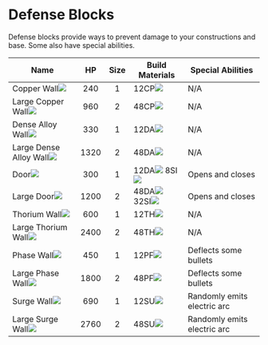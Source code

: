 # Defense Blocks

Defense blocks provide ways to prevent damage to your constructions and base. Some also have special abilities.

| Name | HP | Size | Build Materials | Special Abilities |
|------|:--:|:----:|-----------------|-------------------|
| Copper Wall<img src="../../img/wall-cp.png" id="spr"/>              | 240  | 1 | 12CP<img src="../../img/cp.png" id="spr"/>                                            | N/A
| Large Copper Wall<img src="../../img/wall-cp-l.png" id="spr"/>      | 960  | 2 | 48CP<img src="../../img/cp.png" id="spr"/>                                            | N/A
| Dense Alloy Wall<img src="../../img/wall-da.png" id="spr"/>         | 330  | 1 | 12DA<img src="../../img/da.png" id="spr"/>                                            | N/A
| Large Dense Alloy Wall<img src="../../img/wall-da-l.png" id="spr"/> | 1320 | 2 | 48DA<img src="../../img/da.png" id="spr"/>                                            | N/A
| Door<img src="../../img/wall-door.png" id="spr"/>                   | 300  | 1 | 12DA<img src="../../img/da.png" id="spr"/> 8SI<img src="../../img/si.png" id="spr"/>  | Opens and closes
| Large Door<img src="../../img/wall-door-l.png" id="spr"/>           | 1200 | 2 | 48DA<img src="../../img/da.png" id="spr"/> 32SI<img src="../../img/si.png" id="spr"/> | Opens and closes
| Thorium Wall<img src="../../img/wall-th.png" id="spr"/>             | 600  | 1 | 12TH<img src="../../img/th.png" id="spr"/>                                            | N/A
| Large Thorium Wall<img src="../../img/wall-th-l.png" id="spr"/>     | 2400 | 2 | 48TH<img src="../../img/th.png" id="spr"/>                                            | N/A
| Phase Wall<img src="../../img/wall-ph.png" id="spr"/>               | 450  | 1 | 12PF<img src="../../img/pf.png" id="spr"/>                                            | Deflects some bullets
| Large Phase Wall<img src="../../img/wall-ph-l.png" id="spr"/>       | 1800 | 2 | 48PF<img src="../../img/pf.png" id="spr"/>                                            | Deflects some bullets
| Surge Wall<img src="../../img/wall-su.png" id="spr"/>               | 690  | 1 | 12SU<img src="../../img/su.png" id="spr"/>                                            | Randomly emits electric arc
| Large Surge Wall<img src="../../img/wall-su-l.png" id="spr"/>       | 2760 | 2 | 48SU<img src="../../img/su.png" id="spr"/>                                            | Randomly emits electric arc

